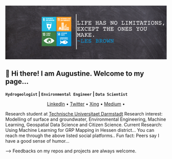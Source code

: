 ![](https://github.com/Madaar49/Madaar49/blob/main/Logo_header.png)

<p align="center">
  
## 👋 Hi there! I am Augustine. Welcome to my page...
**`Hydrogeologist` | `Environmental Engineer` | `Data Scientist`**
</p>

<p align="center">
  <a href="https://www.linkedin.com/in/augustine-maada-gbondo-443479117/">LinkedIn</a> •
  <a href="https://twitter.com/geogbondo">Twitter</a> •
  <a href="https://www.xing.com/profile/AugustineMaada_Gbondo/cv">Xing</a> •
  <a href="https://medium.com/@augustinegbondo">Medium</a> •
</p>

Research student at [Technische Universitaet Darmstadt](https://www.geo.tu-darmstadt.de/iag/willkommen_iag/index.de.jsp) 
Research interest: Modelling of surface and groundwater, Environmental Engineering, Machine Learning, Geospatial Data Science and Citizen Science. 
Current Research: Using Machine Learning for GRP Mapping in Hessen district...
You can reach me through the above listed social platforms..
Fun fact: Peers say I have a good sense of humor...

--> Feedbacks on my repos and projects are always welcome.

<!--
**Madaar49/Madaar49** is a ✨ _special_ ✨ repository because its `README.md` (this file) appears on your GitHub profile.
Here are some ideas to get you started:
-->
